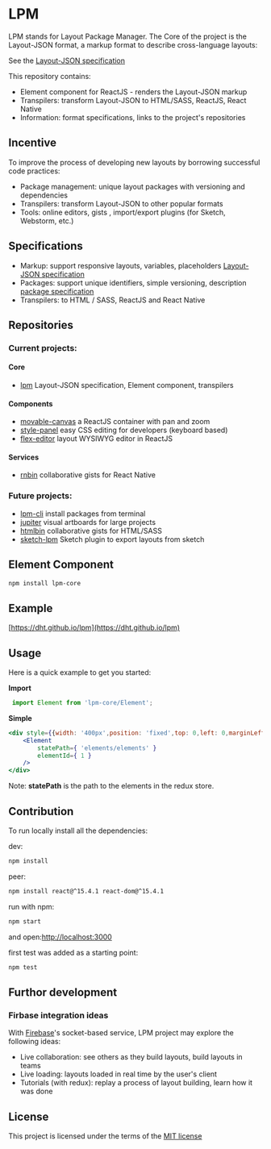 # LPM

LPM stands for Layout Package Manager. 
The Core of the project is the Layout-JSON format, a markup format to describe cross-language layouts:
 
 See the [Layout-JSON specification](https://github.com/dht/lpm/blob/master/specifications/element.md)

This repository contains:
 - Element component for ReactJS -  renders the Layout-JSON markup
 - Transpilers: transform Layout-JSON to HTML/SASS, ReactJS, React Native
 - Information: format specifications, links to the project's repositories
 
## Incentive

To improve the process of developing new layouts by borrowing successful code practices:
- Package management: unique layout packages with versioning and dependencies
- Transpilers: transform Layout-JSON to other popular formats
- Tools: online editors, gists , import/export plugins (for Sketch,  Webstorm, etc.)

## Specifications
- Markup: support responsive layouts, variables, placeholders [Layout-JSON specification](https://github.com/dht/lpm/blob/master/specifications/element.md) 
- Packages: support unique identifiers, simple versioning, description [package specification](https://github.com/dht/lpm/blob/master/specifications/package.md)
- Transpilers: to HTML / SASS, ReactJS and React Native 

## Repositories
### Current projects:

#### Core
- [lpm](https://github.com/dht/lpm) Layout-JSON specification, Element component, transpilers

#### Components
- [movable-canvas](https://github.com/dht/movable-canvas) a ReactJS container with pan and zoom
- [style-panel](https://github.com/dht/style-panel) easy CSS editing for developers (keyboard based)
- [flex-editor](https://github.com/dht/flex-editor) layout WYSIWYG editor in ReactJS

#### Services
- [rnbin](https://github.com/dht/rnbin) collaborative gists for React Native

### Future projects:
- [lpm-cli](https://github.com/dht/lpm-cli) install packages from terminal
- [jupiter](https://github.com/dht/jupiter) visual artboards for large projects
- [htmlbin](https://github.com/dht/htmlbin) collaborative gists for HTML/SASS
- [sketch-lpm](https://github.com/dht/sketch-lpm) Sketch plugin to export layouts from sketch


## Element Component

```sh
npm install lpm-core
```

## Example
[https://dht.github.io/lpm](https://dht.github.io/lpm)

## Usage

Here is a quick example to get you started:

**Import**
```jsx
 import Element from 'lpm-core/Element';
```

**Simple**
```jsx 
<div style={{width: '400px',position: 'fixed',top: 0,left: 0,marginLeft: '60px',zIndex: 999,backgroundColor: 'white',boxShadow: '0 0 5px rgba(0,0,0,0.1)',borderRadius: '1px'}}>
    <Element
        statePath={ 'elements/elements' }
        elementId={ 1 }
    />
</div>
```

Note: **statePath** is the path to the elements in the redux store.

## Contribution
To run locally install all the dependencies:

dev:
```sh
npm install
```

peer:
```sh
npm install react@^15.4.1 react-dom@^15.4.1
```

run with npm:
```sh
npm start
```
and open:[http://localhost:3000](http://localhost:3000)

first test was added as a starting point:
```sh
npm test
```

## Furthor development

### Firbase integration ideas
With [Firebase](https://firebase.google.com/)'s socket-based service, LPM project may explore the following ideas:
  - Live collaboration: see others as they build layouts, build layouts in teams
  - Live loading: layouts loaded in real time by the user's client
  - Tutorials (with redux): replay a process of layout building, learn how it was done

## License
This project is licensed under the terms of the
[MIT license](https://github.com/dht/lpm/blob/master/LICENSE)
